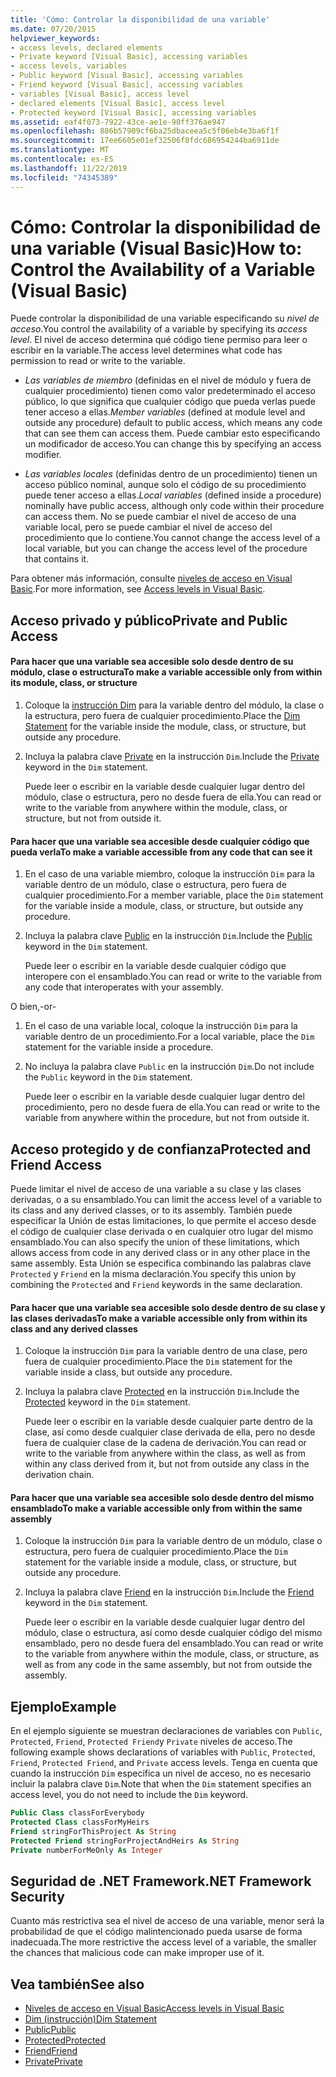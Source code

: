 ```yaml
---
title: 'Cómo: Controlar la disponibilidad de una variable'
ms.date: 07/20/2015
helpviewer_keywords:
- access levels, declared elements
- Private keyword [Visual Basic], accessing variables
- access levels, variables
- Public keyword [Visual Basic], accessing variables
- Friend keyword [Visual Basic], accessing variables
- variables [Visual Basic], access level
- declared elements [Visual Basic], access level
- Protected keyword [Visual Basic], accessing variables
ms.assetid: eaf4f073-7922-43ce-ae1e-90ff376ae947
ms.openlocfilehash: 886b57909cf6ba25dbaceea5c5f06eb4e3ba6f1f
ms.sourcegitcommit: 17ee6605e01ef32506f8fdc686954244ba6911de
ms.translationtype: MT
ms.contentlocale: es-ES
ms.lasthandoff: 11/22/2019
ms.locfileid: "74345389"
---
```

# <a name="how-to-control-the-availability-of-a-variable-visual-basic"></a><span data-ttu-id="f0257-102">Cómo: Controlar la disponibilidad de una variable (Visual Basic)</span><span class="sxs-lookup"><span data-stu-id="f0257-102">How to: Control the Availability of a Variable (Visual Basic)</span></span>
<span data-ttu-id="f0257-103">Puede controlar la disponibilidad de una variable especificando su *nivel de acceso*.</span><span class="sxs-lookup"><span data-stu-id="f0257-103">You control the availability of a variable by specifying its *access level*.</span></span> <span data-ttu-id="f0257-104">El nivel de acceso determina qué código tiene permiso para leer o escribir en la variable.</span><span class="sxs-lookup"><span data-stu-id="f0257-104">The access level determines what code has permission to read or write to the variable.</span></span>  
  
- <span data-ttu-id="f0257-105">*Las variables de miembro* (definidas en el nivel de módulo y fuera de cualquier procedimiento) tienen como valor predeterminado el acceso público, lo que significa que cualquier código que pueda verlas puede tener acceso a ellas.</span><span class="sxs-lookup"><span data-stu-id="f0257-105">*Member variables* (defined at module level and outside any procedure) default to public access, which means any code that can see them can access them.</span></span> <span data-ttu-id="f0257-106">Puede cambiar esto especificando un modificador de acceso.</span><span class="sxs-lookup"><span data-stu-id="f0257-106">You can change this by specifying an access modifier.</span></span>  
  
- <span data-ttu-id="f0257-107">*Las variables locales* (definidas dentro de un procedimiento) tienen un acceso público nominal, aunque solo el código de su procedimiento puede tener acceso a ellas.</span><span class="sxs-lookup"><span data-stu-id="f0257-107">*Local variables* (defined inside a procedure) nominally have public access, although only code within their procedure can access them.</span></span> <span data-ttu-id="f0257-108">No se puede cambiar el nivel de acceso de una variable local, pero se puede cambiar el nivel de acceso del procedimiento que lo contiene.</span><span class="sxs-lookup"><span data-stu-id="f0257-108">You cannot change the access level of a local variable, but you can change the access level of the procedure that contains it.</span></span>  
  
 <span data-ttu-id="f0257-109">Para obtener más información, consulte [niveles de acceso en Visual Basic](../../../../visual-basic/programming-guide/language-features/declared-elements/access-levels.md).</span><span class="sxs-lookup"><span data-stu-id="f0257-109">For more information, see [Access levels in Visual Basic](../../../../visual-basic/programming-guide/language-features/declared-elements/access-levels.md).</span></span>  
  
## <a name="private-and-public-access"></a><span data-ttu-id="f0257-110">Acceso privado y público</span><span class="sxs-lookup"><span data-stu-id="f0257-110">Private and Public Access</span></span>  
  
#### <a name="to-make-a-variable-accessible-only-from-within-its-module-class-or-structure"></a><span data-ttu-id="f0257-111">Para hacer que una variable sea accesible solo desde dentro de su módulo, clase o estructura</span><span class="sxs-lookup"><span data-stu-id="f0257-111">To make a variable accessible only from within its module, class, or structure</span></span>  
  
1. <span data-ttu-id="f0257-112">Coloque la [instrucción Dim](../../../../visual-basic/language-reference/statements/dim-statement.md) para la variable dentro del módulo, la clase o la estructura, pero fuera de cualquier procedimiento.</span><span class="sxs-lookup"><span data-stu-id="f0257-112">Place the [Dim Statement](../../../../visual-basic/language-reference/statements/dim-statement.md) for the variable inside the module, class, or structure, but outside any procedure.</span></span>  
  
2. <span data-ttu-id="f0257-113">Incluya la palabra clave [Private](../../../../visual-basic/language-reference/modifiers/private.md) en la instrucción `Dim`.</span><span class="sxs-lookup"><span data-stu-id="f0257-113">Include the [Private](../../../../visual-basic/language-reference/modifiers/private.md) keyword in the `Dim` statement.</span></span>  
  
     <span data-ttu-id="f0257-114">Puede leer o escribir en la variable desde cualquier lugar dentro del módulo, clase o estructura, pero no desde fuera de ella.</span><span class="sxs-lookup"><span data-stu-id="f0257-114">You can read or write to the variable from anywhere within the module, class, or structure, but not from outside it.</span></span>  
  
#### <a name="to-make-a-variable-accessible-from-any-code-that-can-see-it"></a><span data-ttu-id="f0257-115">Para hacer que una variable sea accesible desde cualquier código que pueda verla</span><span class="sxs-lookup"><span data-stu-id="f0257-115">To make a variable accessible from any code that can see it</span></span>  
  
1. <span data-ttu-id="f0257-116">En el caso de una variable miembro, coloque la instrucción `Dim` para la variable dentro de un módulo, clase o estructura, pero fuera de cualquier procedimiento.</span><span class="sxs-lookup"><span data-stu-id="f0257-116">For a member variable, place the `Dim` statement for the variable inside a module, class, or structure, but outside any procedure.</span></span>  
  
2. <span data-ttu-id="f0257-117">Incluya la palabra clave [Public](../../../../visual-basic/language-reference/modifiers/public.md) en la instrucción `Dim`.</span><span class="sxs-lookup"><span data-stu-id="f0257-117">Include the [Public](../../../../visual-basic/language-reference/modifiers/public.md) keyword in the `Dim` statement.</span></span>  
  
     <span data-ttu-id="f0257-118">Puede leer o escribir en la variable desde cualquier código que interopere con el ensamblado.</span><span class="sxs-lookup"><span data-stu-id="f0257-118">You can read or write to the variable from any code that interoperates with your assembly.</span></span>  
  
 <span data-ttu-id="f0257-119">O bien,</span><span class="sxs-lookup"><span data-stu-id="f0257-119">-or-</span></span>  
  
1. <span data-ttu-id="f0257-120">En el caso de una variable local, coloque la instrucción `Dim` para la variable dentro de un procedimiento.</span><span class="sxs-lookup"><span data-stu-id="f0257-120">For a local variable, place the `Dim` statement for the variable inside a procedure.</span></span>  
  
2. <span data-ttu-id="f0257-121">No incluya la palabra clave `Public` en la instrucción `Dim`.</span><span class="sxs-lookup"><span data-stu-id="f0257-121">Do not include the `Public` keyword in the `Dim` statement.</span></span>  
  
     <span data-ttu-id="f0257-122">Puede leer o escribir en la variable desde cualquier lugar dentro del procedimiento, pero no desde fuera de ella.</span><span class="sxs-lookup"><span data-stu-id="f0257-122">You can read or write to the variable from anywhere within the procedure, but not from outside it.</span></span>  
  
## <a name="protected-and-friend-access"></a><span data-ttu-id="f0257-123">Acceso protegido y de confianza</span><span class="sxs-lookup"><span data-stu-id="f0257-123">Protected and Friend Access</span></span>  
 <span data-ttu-id="f0257-124">Puede limitar el nivel de acceso de una variable a su clase y las clases derivadas, o a su ensamblado.</span><span class="sxs-lookup"><span data-stu-id="f0257-124">You can limit the access level of a variable to its class and any derived classes, or to its assembly.</span></span> <span data-ttu-id="f0257-125">También puede especificar la Unión de estas limitaciones, lo que permite el acceso desde el código de cualquier clase derivada o en cualquier otro lugar del mismo ensamblado.</span><span class="sxs-lookup"><span data-stu-id="f0257-125">You can also specify the union of these limitations, which allows access from code in any derived class or in any other place in the same assembly.</span></span> <span data-ttu-id="f0257-126">Esta Unión se especifica combinando las palabras clave `Protected` y `Friend` en la misma declaración.</span><span class="sxs-lookup"><span data-stu-id="f0257-126">You specify this union by combining the `Protected` and `Friend` keywords in the same declaration.</span></span>  
  
#### <a name="to-make-a-variable-accessible-only-from-within-its-class-and-any-derived-classes"></a><span data-ttu-id="f0257-127">Para hacer que una variable sea accesible solo desde dentro de su clase y las clases derivadas</span><span class="sxs-lookup"><span data-stu-id="f0257-127">To make a variable accessible only from within its class and any derived classes</span></span>  
  
1. <span data-ttu-id="f0257-128">Coloque la instrucción `Dim` para la variable dentro de una clase, pero fuera de cualquier procedimiento.</span><span class="sxs-lookup"><span data-stu-id="f0257-128">Place the `Dim` statement for the variable inside a class, but outside any procedure.</span></span>  
  
2. <span data-ttu-id="f0257-129">Incluya la palabra clave [Protected](../../../../visual-basic/language-reference/modifiers/protected.md) en la instrucción `Dim`.</span><span class="sxs-lookup"><span data-stu-id="f0257-129">Include the [Protected](../../../../visual-basic/language-reference/modifiers/protected.md) keyword in the `Dim` statement.</span></span>  
  
     <span data-ttu-id="f0257-130">Puede leer o escribir en la variable desde cualquier parte dentro de la clase, así como desde cualquier clase derivada de ella, pero no desde fuera de cualquier clase de la cadena de derivación.</span><span class="sxs-lookup"><span data-stu-id="f0257-130">You can read or write to the variable from anywhere within the class, as well as from within any class derived from it, but not from outside any class in the derivation chain.</span></span>  
  
#### <a name="to-make-a-variable-accessible-only-from-within-the-same-assembly"></a><span data-ttu-id="f0257-131">Para hacer que una variable sea accesible solo desde dentro del mismo ensamblado</span><span class="sxs-lookup"><span data-stu-id="f0257-131">To make a variable accessible only from within the same assembly</span></span>  
  
1. <span data-ttu-id="f0257-132">Coloque la instrucción `Dim` para la variable dentro de un módulo, clase o estructura, pero fuera de cualquier procedimiento.</span><span class="sxs-lookup"><span data-stu-id="f0257-132">Place the `Dim` statement for the variable inside a module, class, or structure, but outside any procedure.</span></span>  
  
2. <span data-ttu-id="f0257-133">Incluya la palabra clave [Friend](../../../../visual-basic/language-reference/modifiers/friend.md) en la instrucción `Dim`.</span><span class="sxs-lookup"><span data-stu-id="f0257-133">Include the [Friend](../../../../visual-basic/language-reference/modifiers/friend.md) keyword in the `Dim` statement.</span></span>  
  
     <span data-ttu-id="f0257-134">Puede leer o escribir en la variable desde cualquier lugar dentro del módulo, clase o estructura, así como desde cualquier código del mismo ensamblado, pero no desde fuera del ensamblado.</span><span class="sxs-lookup"><span data-stu-id="f0257-134">You can read or write to the variable from anywhere within the module, class, or structure, as well as from any code in the same assembly, but not from outside the assembly.</span></span>  
  
## <a name="example"></a><span data-ttu-id="f0257-135">Ejemplo</span><span class="sxs-lookup"><span data-stu-id="f0257-135">Example</span></span>  
 <span data-ttu-id="f0257-136">En el ejemplo siguiente se muestran declaraciones de variables con `Public`, `Protected`, `Friend`, `Protected Friend`y `Private` niveles de acceso.</span><span class="sxs-lookup"><span data-stu-id="f0257-136">The following example shows declarations of variables with `Public`, `Protected`, `Friend`, `Protected Friend`, and `Private` access levels.</span></span> <span data-ttu-id="f0257-137">Tenga en cuenta que cuando la instrucción `Dim` especifica un nivel de acceso, no es necesario incluir la palabra clave `Dim`.</span><span class="sxs-lookup"><span data-stu-id="f0257-137">Note that when the `Dim` statement specifies an access level, you do not need to include the `Dim` keyword.</span></span>  
  
```vb  
Public Class classForEverybody  
Protected Class classForMyHeirs  
Friend stringForThisProject As String  
Protected Friend stringForProjectAndHeirs As String  
Private numberForMeOnly As Integer  
```  
  
## <a name="net-framework-security"></a><span data-ttu-id="f0257-138">Seguridad de .NET Framework</span><span class="sxs-lookup"><span data-stu-id="f0257-138">.NET Framework Security</span></span>  
 <span data-ttu-id="f0257-139">Cuanto más restrictiva sea el nivel de acceso de una variable, menor será la probabilidad de que el código malintencionado pueda usarse de forma inadecuada.</span><span class="sxs-lookup"><span data-stu-id="f0257-139">The more restrictive the access level of a variable, the smaller the chances that malicious code can make improper use of it.</span></span>  
  
## <a name="see-also"></a><span data-ttu-id="f0257-140">Vea también</span><span class="sxs-lookup"><span data-stu-id="f0257-140">See also</span></span>

- [<span data-ttu-id="f0257-141">Niveles de acceso en Visual Basic</span><span class="sxs-lookup"><span data-stu-id="f0257-141">Access levels in Visual Basic</span></span>](../../../../visual-basic/programming-guide/language-features/declared-elements/access-levels.md)
- [<span data-ttu-id="f0257-142">Dim (instrucción)</span><span class="sxs-lookup"><span data-stu-id="f0257-142">Dim Statement</span></span>](../../../../visual-basic/language-reference/statements/dim-statement.md)
- [<span data-ttu-id="f0257-143">Public</span><span class="sxs-lookup"><span data-stu-id="f0257-143">Public</span></span>](../../../../visual-basic/language-reference/modifiers/public.md)
- [<span data-ttu-id="f0257-144">Protected</span><span class="sxs-lookup"><span data-stu-id="f0257-144">Protected</span></span>](../../../../visual-basic/language-reference/modifiers/protected.md)
- [<span data-ttu-id="f0257-145">Friend</span><span class="sxs-lookup"><span data-stu-id="f0257-145">Friend</span></span>](../../../../visual-basic/language-reference/modifiers/friend.md)
- [<span data-ttu-id="f0257-146">Private</span><span class="sxs-lookup"><span data-stu-id="f0257-146">Private</span></span>](../../../../visual-basic/language-reference/modifiers/private.md)
